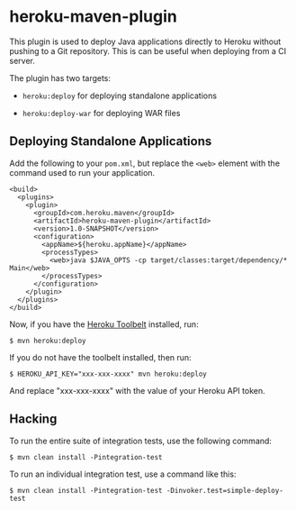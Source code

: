 # heroku-maven-plugin

This plugin is used to deploy Java applications directly to Heroku without pushing to a Git repository.
This is can be useful when deploying from a CI server.

The plugin has two targets:

+  `heroku:deploy` for deploying standalone applications

+  `heroku:deploy-war` for deploying WAR files

## Deploying Standalone Applications

Add the following to your `pom.xml`, but replace the `<web>` element with the command used to run your application.

```
<build>
  <plugins>
    <plugin>
      <groupId>com.heroku.maven</groupId>
      <artifactId>heroku-maven-plugin</artifactId>
      <version>1.0-SNAPSHOT</version>
      <configuration>
        <appName>${heroku.appName}</appName>
        <processTypes>
          <web>java $JAVA_OPTS -cp target/classes:target/dependency/* Main</web>
        </processTypes>
      </configuration>
    </plugin>
  </plugins>
</build>
```

Now, if you have the [Heroku Toolbelt](https://toolbelt.heroku.com/) installed, run:

```
$ mvn heroku:deploy
```

If you do not have the toolbelt installed, then run:

```
$ HEROKU_API_KEY="xxx-xxx-xxxx" mvn heroku:deploy
```

And replace "xxx-xxx-xxxx" with the value of your Heroku API token.


## Hacking

To run the entire suite of integration tests, use the following command:

```
$ mvn clean install -Pintegration-test
```

To run an individual integration test, use a command like this:

```
$ mvn clean install -Pintegration-test -Dinvoker.test=simple-deploy-test
```

